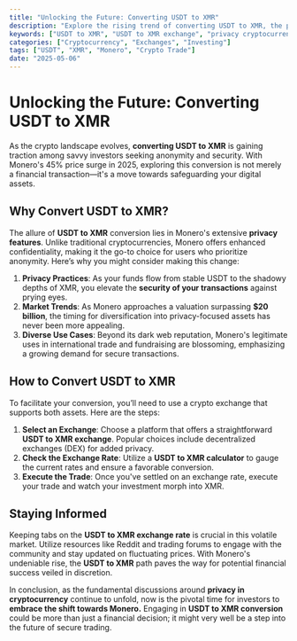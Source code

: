 ```yaml
---
title: "Unlocking the Future: Converting USDT to XMR"
description: "Explore the rising trend of converting USDT to XMR, the privacy-centric cryptocurrency, amidst market shifts."
keywords: ["USDT to XMR", "USDT to XMR exchange", "privacy cryptocurrency", "convert USDT to XMR", "USDT to XMR calculator"]
categories: ["Cryptocurrency", "Exchanges", "Investing"]
tags: ["USDT", "XMR", "Monero", "Crypto Trade"]
date: "2025-05-06"
---
```


# Unlocking the Future: Converting USDT to XMR

As the crypto landscape evolves, **converting USDT to XMR** is gaining traction among savvy investors seeking anonymity and security. With Monero's 45% price surge in 2025, exploring this conversion is not merely a financial transaction—it's a move towards safeguarding your digital assets.

## Why Convert USDT to XMR?

The allure of **USDT to XMR** conversion lies in Monero's extensive **privacy features**. Unlike traditional cryptocurrencies, Monero offers enhanced confidentiality, making it the go-to choice for users who prioritize anonymity. Here’s why you might consider making this change:

1. **Privacy Practices**: As your funds flow from stable USDT to the shadowy depths of XMR, you elevate the **security of your transactions** against prying eyes.
2. **Market Trends**: As Monero approaches a valuation surpassing **$20 billion**, the timing for diversification into privacy-focused assets has never been more appealing.
3. **Diverse Use Cases**: Beyond its dark web reputation, Monero's legitimate uses in international trade and fundraising are blossoming, emphasizing a growing demand for secure transactions.

## How to Convert USDT to XMR

To facilitate your conversion, you’ll need to use a crypto exchange that supports both assets. Here are the steps:

1. **Select an Exchange**: Choose a platform that offers a straightforward **USDT to XMR exchange**. Popular choices include decentralized exchanges (DEX) for added privacy.
2. **Check the Exchange Rate**: Utilize a **USDT to XMR calculator** to gauge the current rates and ensure a favorable conversion.
3. **Execute the Trade**: Once you've settled on an exchange rate, execute your trade and watch your investment morph into XMR.

## Staying Informed

Keeping tabs on the **USDT to XMR exchange rate** is crucial in this volatile market. Utilize resources like Reddit and trading forums to engage with the community and stay updated on fluctuating prices. With Monero's undeniable rise, the **USDT to XMR** path paves the way for potential financial success veiled in discretion.

In conclusion, as the fundamental discussions around **privacy in cryptocurrency** continue to unfold, now is the pivotal time for investors to **embrace the shift towards Monero.** Engaging in **USDT to XMR conversion** could be more than just a financial decision; it might very well be a step into the future of secure trading.